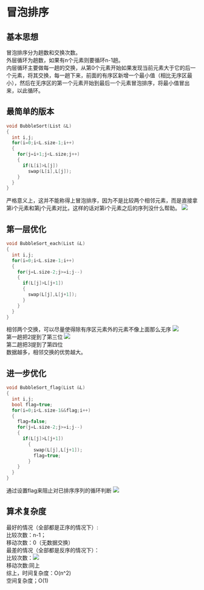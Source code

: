 # 冒泡排序
## 基本思想
冒泡排序分为趟数和交换次数。<br>
外层循环为趟数，如果有n个元素则要循环n-1趟。<br>
内层循环主要做每一趟的交换，从第0个元素开始如果发现当前元素大于它的后一个元素，将其交换，每一趟下来，前面的有序区新增一个最小值（相比无序区最小），然后在无序区的第一个元素开始到最后一个元素冒泡排序，将最小值冒出来，以此循环。
## 最简单的版本
```cpp
void BubbleSort(List &L)
{
  int i,j;
  for(i=0;i<L.size-1;i++)
  {
    for(j=i+1;j<L.size;j++)
    {
      if(L[i]>L[j])
        swap(L[i],L[j]);
    }
  }
}
```
严格意义上，这并不能称得上冒泡排序，因为不是比较两个相邻元素，而是直接拿第i个元素和第j个元素对比，这样的话对第i个元素之后的序列没什么帮助。
![](https://img-blog.csdnimg.cn/20200531005611411.png?x-oss-process=image/watermark,type_ZmFuZ3poZW5naGVpdGk,shadow_10,text_aHR0cHM6Ly9ibG9nLmNzZG4ubmV0L3p4eTAxMjM0MA==,size_16,color_FFFFFF,t_70)<br>
## 第一层优化
```cpp
void BubbleSort_each(List &L)
{
  int i,j;
  for(i=0;i<L.size-1;i++)
  {
    for(j=L.size-2;j>=i;j--)
    {
      if(L[j]>L[j+1])
      {
        swap(L[j],L[j+1]);
      }
    }
  }
}
```
相邻两个交换，可以尽量使得除有序区元素外的元素不像上面那么无序
![](https://img-blog.csdnimg.cn/20200531005611464.png?x-oss-process=image/watermark,type_ZmFuZ3poZW5naGVpdGk,shadow_10,text_aHR0cHM6Ly9ibG9nLmNzZG4ubmV0L3p4eTAxMjM0MA==,size_16,color_FFFFFF,t_70)<br>
第一趟把2提到了第三位
![](https://img-blog.csdnimg.cn/20200531005611362.png?x-oss-process=image/watermark,type_ZmFuZ3poZW5naGVpdGk,shadow_10,text_aHR0cHM6Ly9ibG9nLmNzZG4ubmV0L3p4eTAxMjM0MA==,size_16,color_FFFFFF,t_70)<br>
第二趟把3提到了第四位<br>
数据越多，相邻交换的优势越大。
## 进一步优化
```cpp
void BubbleSort_flag(List &L)
{
  int i,j;
  bool flag=true;
  for(i=0;i<L.size-1&&flag;i++)
  {
    flag=false;
    for(j=L.size-2;j>=i;j--)
    {
      if(L[j]>L[j+1])
        {
          swap(L[j],L[j+1]);
          flag=true;
        }
    }
  }
}
```
通过设置flag来阻止对已排序序列的循环判断
![](https://img-blog.csdnimg.cn/2020053109350248.png?x-oss-process=image/watermark,type_ZmFuZ3poZW5naGVpdGk,shadow_10,text_aHR0cHM6Ly9ibG9nLmNzZG4ubmV0L3p4eTAxMjM0MA==,size_16,color_FFFFFF,t_70)<br>
## 算术复杂度
最好的情况（全部都是正序的情况下）:<br>
比较次数：n-1；<br>
移动次数：0（无数据交换）<br>
最差的情况（全部都是反序的情况下）：<br>
比较次数：![](https://img-blog.csdnimg.cn/20200531100150737.gif)<br>
移动次数:同上<br>
综上，时间复杂度：O(n^2)<br>
空间复杂度；O(1)
